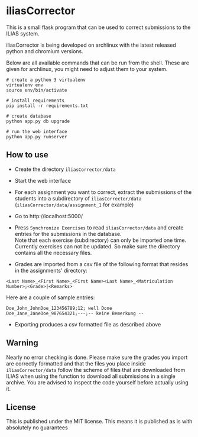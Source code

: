 # iliasCorrector

This is a small flask program that can be used to correct submissions to the ILIAS system.

iliasCorrector is being developed on archlinux with the latest released python and chromium versions.

Below are all available commands that can be run from the shell. These are given for archlinux, you might need to adjust them to your system.
```
# create a python 3 virtualenv
virtualenv env
source env/bin/activate

# install requirements
pip install -r requirements.txt

# create database
python app.py db upgrade

# run the web interface
python app.py runserver
```


## How to use

* Create the directory `iliasCorrector/data`
* Start the web interface

* For each assignment you want to correct, extract the submissions of the students into a subdirectory of `iliasCorrector/data` (`iliasCorrector/data/assignment_1` for example)

* Go to http://localhost:5000/
* Press `Synchronize Exercises` to read `iliasCorrector/data` and create entries for the submissions in the database.  
Note that each exercise (subdirectory) can only be imported one time. Currently exercises can not be updated. So make sure the directory contains all the necessary files.
* Grades are imported from a csv file of the following format that resides in
  the assignments' directory:
```
<Last Name>_<First Name>_<First Name><Last Name>_<Matriculation Number>;<Grade>|<Remarks>
```
Here are a couple of sample entries:
```
Doe_John_JohnDoe_123456789;12; well Done
Doe_Jane_JaneDoe_987654321;---;-- keine Bemerkung --
```
* Exporting produces a csv formatted file as described above

## Warning
Nearly no error checking is done. Please make sure the grades you import are correctly formatted and that the files you place inside `iliasCorrector/data` follow the scheme of files that are downloaded from ILIAS when using the function to download all submissions in a single archive.
You are advised to inspect the code yourself before actually using it.

## License
This is published under the MIT license. This means it is published as is with absolutely no guarantees
